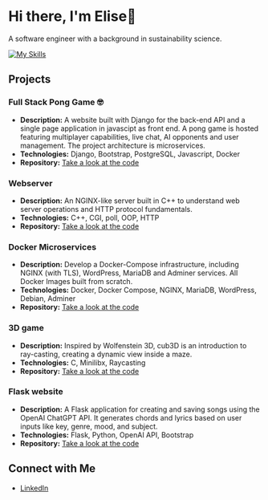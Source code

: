 # Hi there, I'm Elise👋

A software engineer with a background in sustainability science.

[![My Skills](https://skillicons.dev/icons?i=c,cpp,py,html,css,bash,js,postgres,elasticsearch,nginx,flask,django,net,docker,bootstrap,figma,apple,linux,ableton,ai)](https://skillicons.dev)

## Projects

### Full Stack Pong Game :nerd_face:
- **Description:** A website built with Django for the back-end API and a single page application in javascipt as front end. A pong game is hosted featuring multiplayer capabilities, live chat, AI opponents and user management. The project architecture is microservices.
- **Technologies:** Django, Bootstrap, PostgreSQL, Javascript, Docker
- **Repository:** [Take a look at the code](https://github.com/jlstro/42-transcendence)

### Webserver
- **Description:** An NGINX-like server built in C++ to understand web server operations and HTTP protocol fundamentals.
- **Technologies:** C++, CGI, poll, OOP, HTTP
- **Repository:** [Take a look at the code](https://github.com/evan-ite/webserv)

### Docker Microservices
- **Description:** Develop a Docker-Compose infrastructure, including NGINX (with TLS), WordPress, MariaDB and Adminer services. All Docker Images built from scratch.
- **Technologies:** Docker, Docker Compose, NGINX, MariaDB, WordPress, Debian, Adminer
- **Repository:** [Take a look at the code](https://github.com/evan-ite/inception)
  
### 3D game
- **Description:**  Inspired by Wolfenstein 3D, cub3D is an introduction to ray-casting, creating a dynamic view inside a maze.
- **Technologies:** C, Minilibx, Raycasting
- **Repository:** [Take a look at the code](https://github.com/evan-ite/cub3d)

### Flask website
- **Description:** A Flask application for creating and saving songs using the OpenAI ChatGPT API. It generates chords and lyrics based on user inputs like key, genre, mood, and subject.
- **Technologies:** Flask, Python, OpenAI API, Bootstrap
- **Repository:** [Take a look at the code](https://github.com/evan-ite/Flask-songcreator)

## Connect with Me
- [LinkedIn](https://www.linkedin.com/in/elise-v-2639b7202/)

